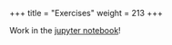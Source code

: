 +++
title = "Exercises"
weight = 213
+++

Work in the [jupyter notebook](https://colab.research.google.com/drive/1UgQliCL_SB9zMvlg5LVNtTV9Ub1FO8sy?usp=sharing)!